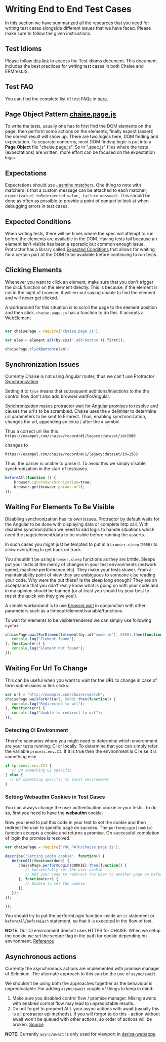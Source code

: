 
# Writing End to End Test Cases

In this section we have summarized all the resources that you need for writing test cases alongside different issues that we have faced. Please make sure to follow the given instructions.

## Test Idioms

Please follow [this link](https://github.com/informatics-isi-edu/ermrestjs/blob/master/docs/dev-docs/test-idioms.md) to access the Test idioms document. This document includes the best practices for writing test cases in both Chaise and ERMrestJS.

## Test FAQ

You can find the complete list of test FAQs in [here](https://github.com/informatics-isi-edu/chaise/blob/master/docs/dev-docs/test-faq.md).

## Page Object Pattern [chaise.page.js](https://github.com/informatics-isi-edu/chaise/blob/master/test/e2e/utils/chaise.page.js)

To write the tests, usually one has to first find the DOM elements on the page, then perform some actions on the elements, finally expect (assert) the correct result will show up. There are two logics here, DOM finding and expectation. To separate concerns, most DOM finding logic is put into a **Page Object** file "chaise.page.js". So in ".spec.js" files where the tests (expectations) are written, more effort can be focused on the expectation logic.

## Expectations

Expectations should use [Jasmine matchers](https://jasmine.github.io/api/2.6/matchers.html). One thing to note with matchers is that a custom message can be attached to each matcher, `expect(value).toBe(expected_value, failure message)`. This should be done as often as possible to provide a point of contact to look at when debugging errors in test cases.


## Expected Conditions

When writing tests, there will be times where the spec will attempt to run before the elements are available in the DOM. Having tests fail because an element isn't visible has been a sporadic but common enough issue. Protractor has a library called [Expected Conditions](http://www.protractortest.org/#/api?view=ProtractorExpectedConditions) that allows for waiting for a certain part of the DOM to be available before continuing to run tests.


## Clicking Elements

Whenever you want to click an element, make sure that you don't trigger the click function on the element directly. This is because, if the element is not in the sight of browser, it will err out saying unable to find the element and will never get clicked.

A workaround for this situation is to scroll the page to the element position and then click. `chaise.page.js` has a function to do this. It accepts a WebElement

```js

var chaisePage = require('chaise.page.js');

var elem = element.all(by.css('.add-button')).first();

chaisePage.clickButton(elem);

```

## Synchronization Issues

Currently Chaise is not using Angular router, thus we can't use Protractor [Synchronization](https://github.com/angular/protractor/blob/9891d430aff477c5feb80ae01b48356866820132/lib/protractor.js#L158).

Setting it to `true` means that subsequent additions/injections to the the control flow don't also add browser.waitForAngular.

Synchronization makes protractor wait for Angular promises to resolve and causes the url's to be scrambled. Chaise uses the `#` delimiter to determine url parameters to be sent to Ermrest. Thus, enabling synchronization, changes the url, appending an extra / after the `#` symbol.

Thus a correct url like this
`https://exampel.com/chaise/record/#1/legacy:dataset/id=1580`

changes to

`https://exampel.com/chaise/record/#/1/legacy:dataset/id=1580`

Thus, the parser is unable to parse it. To avoid this we simply disable synchronization in the start of testcases.

```js
beforeAll(function () {
	browser.ignoreSynchronization=true;
	browser.get(browser.params.url);
});
```

## Waiting For Elements To Be Visible

Disabling synchronization has its own issues. Protractor by default waits for the Angular to be done with displaying data or complete http call. With disabled synchronization we need to add logic to handle situations which need the page/element/data to be visible before running the asserts.

In such cases you might just be tempted to put in a `browser.sleep(2000)` to allow everything to get back on track.

You shouldn't be using `browser.sleep` functions as they are brittle. Sleeps put your tests at the mercy of changes in your test environments (network speed, machine performance etc). They make your tests slower. From a maintainability point of view they are ambiguous to someone else reading your code. Why were the put there? Is the sleep long enough? They are an acceptance that you don't really know what is going on with your code and in my opinion should be banned (or at least you should try your best to resist the quick win they give you!).

A simple workaround is to use [browser.wait](http://www.protractortest.org/#/api?view=webdriver.WebDriver.prototype.wait) in conjunction with other parameters such as a timeout/element/variable/functions.

To wait for elements to be visible/rendered we can simply use following syntax

```js
chaisePage.waitForElement(element(by.id("some-id"), 5000).then(function() {
   console.log("Element found");
}, function(err) {
   console.log("Element not found");
});
```

## Waiting For Url To Change

This can be useful when you want to wait for the URL to change in case of form submissions or link clicks.

```js
var url = "http://example.com/chaise/search";
chaisePage.waitForUrl(url, 5000).then(function() {
   console.log("Redirected to url");
}, function(err) {
   console.log("Unable to redirect to url");
});
```

### Detecting CI Environment

There're scenarios where you might need to determine which environment are your tests running; CI or locally. To determine that you can simply refer the variable `process.env.CI`. If it is true then the environment is CI else it is something else.

```js
if (process.env.CI) {
   // DO something CI specific
} else {
  // DO something specific to local environment
}
```

### Setting Webauthn Cookies in Test Cases

You can always change the user authentication cookie in your tests. To do so, first you need to have the **webauthn** cookie.

Now you need to put this code in your test to set the cookie and then redirect the user to specific page on success. The `performLogin(cookie)` function accepts a cookie and returns a promise. On successful completion of login the promise is resolved.

```js
var chaisePage = require('YOU_PATH/chaise.page.js');

describe("Setting Login cookie", function() {
   beforeAll(function(done) {
      chaisePage.performLogin(COOKIE).then(function() {
         // Successfully set the user cookie
         // Add your code to redirect the user to another page on beforeAll
      }, function(err) {
         // Unable to set the cookie
      });
   });
});

});
```

You should try to put the performLogin function inside an `it` statement or `beforeAll`/`beforeEach` statement, so that it is executed in the flow of test.

**NOTE**: Our CI environment doesn't uses HTTPS for CHAISE. When we setup the cookie we set the secure flag in the path for cookie depending on environment. [Reference](http://resources.infosecinstitute.com/securing-cookies-httponly-secure-flags/#gref)

## Asynchronous actions

Currently the asynchronous actions are implemented with promise manager of Selenium.
The alternate approach to this can be the use of `async/await`.

We shouldn't be using both the approaches together as the behaviour is unpredicatable. For adding `async/await` couple of things to keep in mind:
1. Make sure you disabled control flow / promise manager. Mixing awaits with enabled control flow may lead to unpredictable results.
2. Do not forget to prepend ALL your async actions with await (usually this is all protractor api methods). If you will forgot to do this - action without await won't be queued with other actions, so order of actions will be broken. [Source](https://stackoverflow.com/questions/44691940/explain-about-async-await-in-protractor/44701633#44701633)

**NOTE**: Currently `async/await` is only used for viewport in [deriva-webapps](https://github.com/informatics-isi-edu/deriva-webapps/blob/c7ca3e890c7bf73b23c49ac4cbff5ee2733fa93c/test/e2e/utils/common/deriva-webapps.js#L73).
